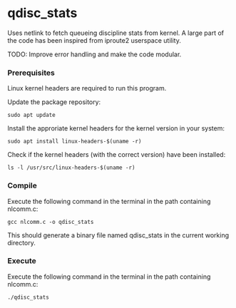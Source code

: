 # qdisc_stats
Uses netlink to fetch queueing discipline stats from kernel. A large part of the code has been inspired from iproute2 userspace utility.

TODO: Improve error handling and make the code modular.

### Prerequisites
Linux kernel headers are required to run this program.

Update the package repository:

```sudo apt update```

Install the approriate kernel headers for the kernel version in your system:

```sudo apt install linux-headers-$(uname -r)```

Check if the kernel headers (with the correct version) have been installed:

```ls -l /usr/src/linux-headers-$(uname -r)```

### Compile
Execute the following command in the terminal in the path containing nlcomm.c:

```gcc nlcomm.c -o qdisc_stats```

This should generate a binary file named qdisc_stats in the current working directory.

### Execute
Execute the following command in the terminal in the path containing nlcomm.c:

```./qdisc_stats```
